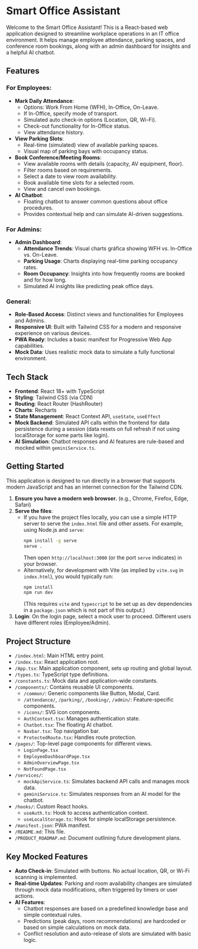 
# Smart Office Assistant

Welcome to the Smart Office Assistant! This is a React-based web application designed to streamline workplace operations in an IT office environment. It helps manage employee attendance, parking spaces, and conference room bookings, along with an admin dashboard for insights and a helpful AI chatbot.

## Features

### For Employees:
- **Mark Daily Attendance**:
  - Options: Work From Home (WFH), In-Office, On-Leave.
  - If In-Office, specify mode of transport.
  - Simulated auto check-in options (Location, QR, Wi-Fi).
  - Check-out functionality for In-Office status.
  - View attendance history.
- **View Parking Slots**:
  - Real-time (simulated) view of available parking spaces.
  - Visual map of parking bays with occupancy status.
- **Book Conference/Meeting Rooms**:
  - View available rooms with details (capacity, AV equipment, floor).
  - Filter rooms based on requirements.
  - Select a date to view room availability.
  - Book available time slots for a selected room.
  - View and cancel own bookings.
- **AI Chatbot**:
  - Floating chatbot to answer common questions about office procedures.
  - Provides contextual help and can simulate AI-driven suggestions.

### For Admins:
- **Admin Dashboard**:
  - **Attendance Trends**: Visual charts gráfica showing WFH vs. In-Office vs. On-Leave.
  - **Parking Usage**: Charts displaying real-time parking occupancy rates.
  - **Room Occupancy**: Insights into how frequently rooms are booked and for how long.
  - Simulated AI insights like predicting peak office days.

### General:
- **Role-Based Access**: Distinct views and functionalities for Employees and Admins.
- **Responsive UI**: Built with Tailwind CSS for a modern and responsive experience on various devices.
- **PWA Ready**: Includes a basic manifest for Progressive Web App capabilities.
- **Mock Data**: Uses realistic mock data to simulate a fully functional environment.

## Tech Stack

- **Frontend**: React 18+ with TypeScript
- **Styling**: Tailwind CSS (via CDN)
- **Routing**: React Router (HashRouter)
- **Charts**: Recharts
- **State Management**: React Context API, `useState`, `useEffect`
- **Mock Backend**: Simulated API calls within the frontend for data persistence during a session (data resets on full refresh if not using localStorage for some parts like login).
- **AI Simulation**: Chatbot responses and AI features are rule-based and mocked within `geminiService.ts`.

## Getting Started

This application is designed to run directly in a browser that supports modern JavaScript and has an internet connection for the Tailwind CDN.

1.  **Ensure you have a modern web browser.** (e.g., Chrome, Firefox, Edge, Safari)
2.  **Serve the files**:
    *   If you have the project files locally, you can use a simple HTTP server to serve the `index.html` file and other assets. For example, using Node.js and `serve`:
        ```bash
        npm install -g serve
        serve . 
        ```
        Then open `http://localhost:3000` (or the port `serve` indicates) in your browser.
    *   Alternatively, for development with Vite (as implied by `vite.svg` in `index.html`), you would typically run:
        ```bash
        npm install
        npm run dev
        ```
        (This requires `vite` and `typescript` to be set up as dev dependencies in a `package.json` which is not part of this output.)
3.  **Login**: On the login page, select a mock user to proceed. Different users have different roles (Employee/Admin).

## Project Structure

-   `/index.html`: Main HTML entry point.
-   `/index.tsx`: React application root.
-   `/App.tsx`: Main application component, sets up routing and global layout.
-   `/types.ts`: TypeScript type definitions.
-   `/constants.ts`: Mock data and application-wide constants.
-   `/components/`: Contains reusable UI components.
    -   `/common/`: Generic components like Button, Modal, Card.
    -   `/attendance/`, `/parking/`, `/booking/`, `/admin/`: Feature-specific components.
    -   `/icons/`: SVG icon components.
    -   `AuthContext.tsx`: Manages authentication state.
    -   `Chatbot.tsx`: The floating AI chatbot.
    -   `Navbar.tsx`: Top navigation bar.
    -   `ProtectedRoute.tsx`: Handles route protection.
-   `/pages/`: Top-level page components for different views.
    -   `LoginPage.tsx`
    -   `EmployeeDashboardPage.tsx`
    -   `AdminOverviewPage.tsx`
    -   `NotFoundPage.tsx`
-   `/services/`:
    -   `mockApiService.ts`: Simulates backend API calls and manages mock data.
    -   `geminiService.ts`: Simulates responses from an AI model for the chatbot.
-   `/hooks/`: Custom React hooks.
    -   `useAuth.ts`: Hook to access authentication context.
    -   `useLocalStorage.ts`: Hook for simple localStorage persistence.
-   `/manifest.json`: PWA manifest.
-   `/README.md`: This file.
-   `/PRODUCT_ROADMAP.md`: Document outlining future development plans.

## Key Mocked Features

-   **Auto Check-in**: Simulated with buttons. No actual location, QR, or Wi-Fi scanning is implemented.
-   **Real-time Updates**: Parking and room availability changes are simulated through mock data modifications, often triggered by timers or user actions.
-   **AI Features**:
    -   Chatbot responses are based on a predefined knowledge base and simple contextual rules.
    -   Predictions (peak days, room recommendations) are hardcoded or based on simple calculations on mock data.
    -   Conflict resolution and auto-release of slots are simulated with basic logic.
